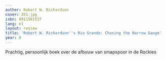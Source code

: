 ```yaml
---
author: Robert W. Richardson
cover: 391.jpg
isbn: 0911581537
lang: nl
layout: review
title: 'Robert W. Richardson''s Rio Grande: Chasing the Narrow Gauge'
year: 0
---
```

Prachtig, persoonlijk boek over de afbouw van smapspoor in de Rockies
